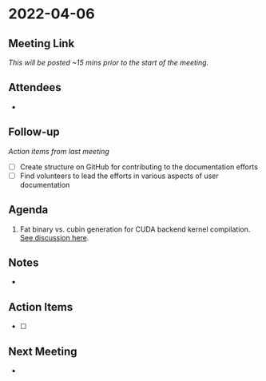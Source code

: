 # 2022-04-06

## Meeting Link

*This will be posted ~15 mins prior to the start of the meeting.*

## Attendees

- 

## Follow-up
*Action items from last meeting*

- [ ] Create structure on GitHub for contributing to the documentation efforts
- [ ] Find volunteers to lead the efforts in various aspects of user documentation

## Agenda

1. Fat binary vs. cubin generation for CUDA backend kernel compilation. [See discussion here](https://github.com/libocca/occa/discussions/570).

## Notes

-

## Action Items

- [ ]

## Next Meeting

-